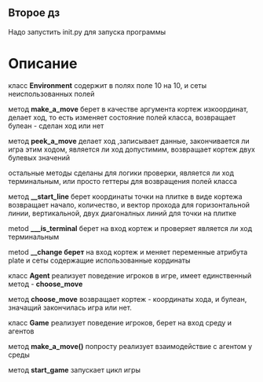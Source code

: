 ## Второе дз
Надо запустить init.py для запуска программы 

# Описание 
класс **Environment** содержит в полях поле 10 на 10, и сеты неиспользованных полей

метод **make\_a\_move** берет в качестве аргумента кортеж изкоординат, делает ход, 
то есть изменяет состояние полей класса, возвращает булеан - сделан ход или нет

метод **peek\_a\_move** делает ход ,записывает данные, закончивается ли игра этим ходом,
является ли ход допустимим, возвращает кортеж двух булевых значений

остальные методы сделаны для логики проверки, является ли ход терминальным, или просто геттеры
для возвращения полей класса

метод **\_\_start\_line** берет координаты точки на плитке в виде кортежа
возвращает начало, количество, и вектор прохода для
горизонтальной линии, вертикальной, двух диагоналных линий для точки 
на плитке 

metod **\_\_\_is\_terminal** берет на вход кортеж и проверяет является ли ход терминальным

metod **\_\_change берет** на вход кортеж и меняет переменные атрибута plate и сеты содержащие 
использованные кординаты


класс **Agent**  реализует поведение игроков в игре, имеет единственный метод - **choose\_move**

метод **choose\_move** возвращает кортеж - координаты хода, и булеан, значащий закончилась игра 
или нет.

класс **Game** реализует поведение игроков, берет на вход среду и агентов 

метод **make\_a\_move()** попросту реализует взаимодействие с агентом у среды 

метод **start\_game** запускает цикл игры 
